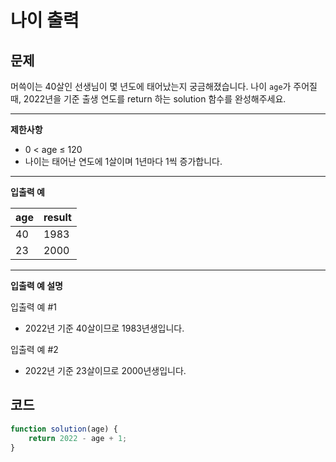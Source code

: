 # 나이 출력

## **문제**

머쓱이는 40살인 선생님이 몇 년도에 태어났는지 궁금해졌습니다. 나이 `age`가 주어질 때, 2022년을 기준 출생 연도를 return 하는 solution 함수를 완성해주세요.

***

**제한사항**

* 0 < age ≤ 120
* 나이는 태어난 연도에 1살이며 1년마다 1씩 증가합니다.

***

**입출력 예**

| age | result |
| --- | ------ |
| 40  | 1983   |
| 23  | 2000   |

***

**입출력 예 설명**

입출력 예 #1

* 2022년 기준 40살이므로 1983년생입니다.

입출력 예 #2

* 2022년 기준 23살이므로 2000년생입니다.



## 코드

```javascript
function solution(age) {
    return 2022 - age + 1;
}
```
